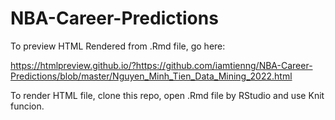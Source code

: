 # NBA-Career-Predictions
To preview HTML Rendered from .Rmd file, go here:

https://htmlpreview.github.io/?https://github.com/iamtienng/NBA-Career-Predictions/blob/master/Nguyen_Minh_Tien_Data_Mining_2022.html

To render HTML file, clone this repo, open .Rmd file by RStudio and use Knit funcion.
